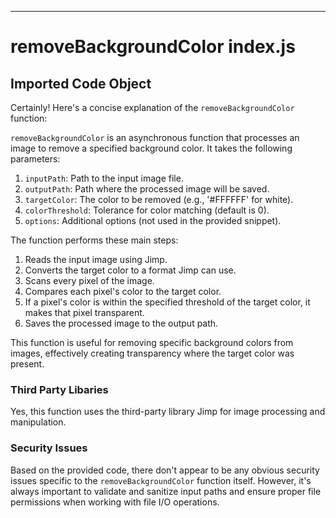 

  

---
# removeBackgroundColor index.js
## Imported Code Object
Certainly! Here's a concise explanation of the `removeBackgroundColor` function:

`removeBackgroundColor` is an asynchronous function that processes an image to remove a specified background color. It takes the following parameters:

1. `inputPath`: Path to the input image file.
2. `outputPath`: Path where the processed image will be saved.
3. `targetColor`: The color to be removed (e.g., '#FFFFFF' for white).
4. `colorThreshold`: Tolerance for color matching (default is 0).
5. `options`: Additional options (not used in the provided snippet).

The function performs these main steps:

1. Reads the input image using Jimp.
2. Converts the target color to a format Jimp can use.
3. Scans every pixel of the image.
4. Compares each pixel's color to the target color.
5. If a pixel's color is within the specified threshold of the target color, it makes that pixel transparent.
6. Saves the processed image to the output path.

This function is useful for removing specific background colors from images, effectively creating transparency where the target color was present.

### Third Party Libaries

Yes, this function uses the third-party library Jimp for image processing and manipulation.

### Security Issues

Based on the provided code, there don't appear to be any obvious security issues specific to the `removeBackgroundColor` function itself. However, it's always important to validate and sanitize input paths and ensure proper file permissions when working with file I/O operations.


  